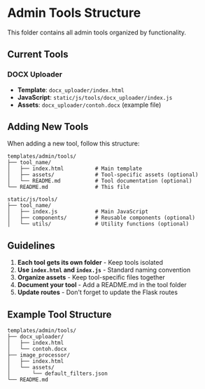# Admin Tools Structure

This folder contains all admin tools organized by functionality.

## Current Tools

### DOCX Uploader
- **Template**: `docx_uploader/index.html`
- **JavaScript**: `static/js/tools/docx_uploader/index.js`
- **Assets**: `docx_uploader/contoh.docx` (example file)

## Adding New Tools

When adding a new tool, follow this structure:

```
templates/admin/tools/
├── tool_name/
│   ├── index.html          # Main template
│   ├── assets/             # Tool-specific assets (optional)
│   └── README.md           # Tool documentation (optional)
└── README.md               # This file

static/js/tools/
├── tool_name/
│   ├── index.js            # Main JavaScript
│   ├── components/         # Reusable components (optional)
│   └── utils/              # Utility functions (optional)
```

## Guidelines

1. **Each tool gets its own folder** - Keep tools isolated
2. **Use `index.html` and `index.js`** - Standard naming convention
3. **Organize assets** - Keep tool-specific files together
4. **Document your tool** - Add a README.md in the tool folder
5. **Update routes** - Don't forget to update the Flask routes

## Example Tool Structure

```
templates/admin/tools/
├── docx_uploader/
│   ├── index.html
│   └── contoh.docx
├── image_processor/
│   ├── index.html
│   └── assets/
│       └── default_filters.json
└── README.md
```
